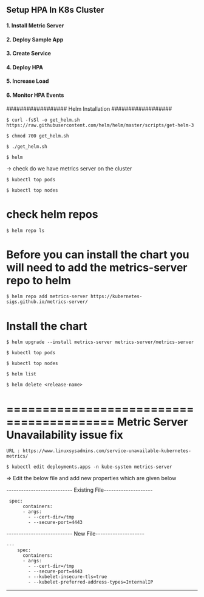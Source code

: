 ## Setup HPA In K8s Cluster
#### 1. Install Metric Server
#### 2. Deploy Sample App
#### 3. Create Service
#### 4. Deploy HPA
#### 5. Increase Load
#### 6. Monitor HPA Events


##################
Helm Installation
##################
```
$ curl -fsSl -o get_helm.sh https://raw.githubusercontent.com/helm/helm/master/scripts/get-helm-3
```

```
$ chmod 700 get_helm.sh
```
```
$ ./get_helm.sh
```
```
$ helm
```
-> check do we have metrics server on the cluster

```
$ kubectl top pods
```

```
$ kubectl top nodes
```


# check helm repos 
```
$ helm repo ls
```


# Before you can install the chart you will need to add the metrics-server repo to helm
```
$ helm repo add metrics-server https://kubernetes-sigs.github.io/metrics-server/
```
# Install the chart

```
$ helm upgrade --install metrics-server metrics-server/metrics-server
```

```
$ kubectl top pods
```
```
$ kubectl top nodes
```
```
$ helm list
```
```
$ helm delete <release-name>
```


=========================================
Metric Server Unavailability issue fix
=========================================

```
URL : https://www.linuxsysadmins.com/service-unavailable-kubernetes-metrics/
```


```
$ kubectl edit deployments.apps -n kube-system metrics-server 
```
=> Edit the below file and add  new properties which are given below

--------------------------- Existing File--------------------
```
 spec:
      containers:
      - args:
        - --cert-dir=/tmp
        - --secure-port=4443
```

--------------------------- New File--------------------
```
---
    spec:
      containers:
      - args:
        - --cert-dir=/tmp
        - --secure-port=4443
        - --kubelet-insecure-tls=true
        - --kubelet-preferred-address-types=InternalIP
```
------------------------------------------------------------------

